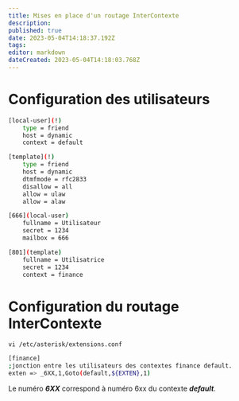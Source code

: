 ```yaml
---
title: Mises en place d'un routage InterContexte
description: 
published: true
date: 2023-05-04T14:18:37.192Z
tags: 
editor: markdown
dateCreated: 2023-05-04T14:18:03.768Z
---
```


# Configuration des utilisateurs
```bash
[local-user](!)
    type = friend
    host = dynamic
    context = default

[template](!)
	type = friend
	host = dynamic
	dtmfmode = rfc2833
	disallow = all
	allow = ulaw
	allow = alaw

[666](local-user)
    fullname = Utilisateur
    secret = 1234
    mailbox = 666

[801](template)
	fullname = Utilisatrice
	secret = 1234
	context = finance
```

# Configuration du routage InterContexte
```vi /etc/asterisk/extensions.conf```

```bash
[finance]
;jonction entre les utilisateurs des contextes finance default.
exten => _6XX,1,Goto(default,${EXTEN},1)
```
Le numéro ***6XX*** correspond à numéro 6xx du contexte ***default***.